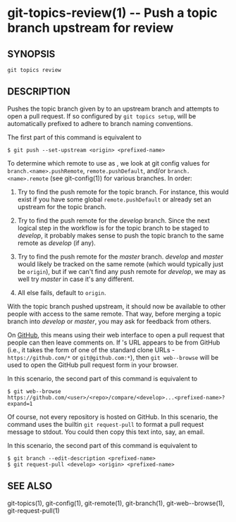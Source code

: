 # git-topics-review(1) -- Push a topic branch upstream for review

## SYNOPSIS

`git topics review` <name>

## DESCRIPTION

Pushes the topic branch given by <name> to an upstream branch and attempts to
open a pull request. If so configured by `git topics setup`, <name> will be
automatically prefixed to adhere to branch naming conventions.

The first part of this command is equivalent to

    $ git push --set-upstream <origin> <prefixed-name>

To determine which remote to use as <origin>, we look at git config values for
`branch.<name>.pushRemote`, `remote.pushDefault`, and/or `branch.<name>.remote`
(see git-config(1)) for various branches. In order:

1. Try to find the push remote for the topic branch. For instance, this would
   exist if you have some global `remote.pushDefault` or already set an
   upstream for the topic branch.

2. Try to find the push remote for the _develop_ branch. Since the next logical
   step in the workflow is for the topic branch to be staged to _develop_, it
   probably makes sense to push the topic branch to the same remote as
   _develop_ (if any).

3. Try to find the push remote for the _master_ branch. _develop_ and _master_
   would likely be tracked on the same remote (which would typically just be
   `origin`), but if we can't find any push remote for _develop_, we may as
   well try _master_ in case it's any different.

4. All else fails, default to `origin`.

With the topic branch pushed upstream, it should now be available to other
people with access to the same remote. That way, before merging a topic branch
into _develop_ or _master_, you may ask for feedback from others.

On [GitHub](https://github.com), this means using their web interface to open a
pull request that people can then leave comments on. If <origin>'s URL appears
to be from GitHub (i.e., it takes the form of one of the standard clone URLs -
`https://github.com/*` or `git@github.com:*`), then `git web--browse` will be
used to open the GitHub pull request form in your browser.

In this scenario, the second part of this command is equivalent to

    $ git web--browse https://github.com/<user>/<repo>/compare/<develop>...<prefixed-name>?expand=1

Of course, not every repository is hosted on GitHub. In this scenario, the
command uses the builtin `git request-pull` to format a pull request message to
stdout. You could then copy this text into, say, an email.

In this scenario, the second part of this command is equivalent to

    $ git branch --edit-description <prefixed-name>
    $ git request-pull <develop> <origin> <prefixed-name>

## SEE ALSO

git-topics(1), git-config(1), git-remote(1), git-branch(1), git-web--browse(1),
git-request-pull(1)
